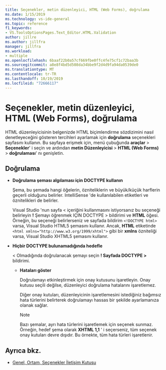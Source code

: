 ```yaml
---
title: Seçenekler, metin düzenleyici, HTML (Web Forms), doğrulama
ms.date: 1/15/2019
ms.technology: vs-ide-general
ms.topic: reference
f1_keywords:
- VS.ToolsOptionsPages.Text_Editor.HTML.Validation
author: jillre
ms.author: jillfra
manager: jillfra
ms.workload:
- multiple
ms.openlocfilehash: 6baaf22b0a57cf669fbe0ffc4fe75cf1c72baa3b
ms.sourcegitcommit: a8e8f4bd5d508da34bbe9f2d4d9fa94da0539de0
ms.translationtype: MT
ms.contentlocale: tr-TR
ms.lasthandoff: 10/19/2019
ms.locfileid: "72666117"
---
```

# <a name="options-text-editor-html-web-forms-validation"></a>Seçenekler, metin düzenleyici, HTML (Web Forms), doğrulama

HTML düzenleyicisinin belgenizde HTML biçimlendirme sözdizimini nasıl denetleyeceğini gösteren tercihleri ayarlamak için **doğrulama** seçenekleri sayfasını kullanın. Bu sayfaya erişmek için, menü çubuğunda **araçlar**  > **Seçenekler**' i seçin ve ardından **metin Düzenleyicisi**  > **HTML (Web Forms)**  > **doğrulaması**' nı genişletin.

## <a name="validation"></a>Doğrulama

- **Doğrulama şeması algılaması için DOCTYPE kullanın**

   Şema, bu şemada hangi öğelerin, özniteliklerin ve büyük/küçük harflerin geçerli olduğunu belirler. IntelliSense 'de kullanılabilen etiketleri ve öznitelikleri de belirler.

   Visual Studio 'nun sayfa < içeriğini kullanmasını istiyorsanız bu seçeneği belirleyin **!** Şemayı öğrenmek IÇIN DOCTYPE > bildirimi ve **HTML** öğesi. Örneğin, bu seçeneği belirlerseniz ve sayfada bildirim `<!DOCTYPE html>` varsa, Visual Studio HTML5 şemasını kullanır. Ancak, **HTML** etiketinde `<html xmlns="http://www.w3.org/1999/xhtml">` gibi bir **xmlns** özniteliği varsa, Visual Studio XHTML5 şemasını kullanır.

- **Hiçbir DOCTYPE bulunamadığında hedefle**

   < Olmadığında doğrulanacak şemayı seçin **! Sayfada DOCTYPE >** bildirimi.

  - **Hataları göster**

     Doğrulamayı etkinleştirmek için onay kutusunu işaretleyin. Onay kutusu seçili değilse, düzenleyici doğrulama hatalarını işaretlemez.

     Diğer onay kutuları, düzenleyicinin işaretlemesini istediğiniz bağımsız hata türlerini belirterek doğrulamayı hassas bir şekilde ayarlamanıza olanak sağlar.

     > [!NOTE]
     > Bazı şemalar, ayrı hata türlerini işaretlemek için seçenek sunmaz. Örneğin, hedef şema olarak **XHTML 1,1** ' i seçerseniz, tüm seçenek onay kutuları devre dışıdır. Bu örnekte, tüm hata türleri işaretlenir.

## <a name="see-also"></a>Ayrıca bkz.

- [Genel, Ortam, Seçenekler İletişim Kutusu](../../ide/reference/general-environment-options-dialog-box.md)